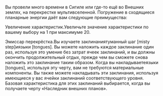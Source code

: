 Вы провели много времени в Сигиле или где-то ещё во Внешних землях, на перекрестке мультивселенной. Погружение в сходящиеся планарные энергии даёт вам следующие преимущества:

Увеличение характеристик.Увеличьте значение характеристики по вашему выбору на 1 при максимуме 20.

Эмиссар перекрёстка.Вы изучаете заклинаниятуманный шаг [misty step]иязыки [tongues]. Вы можете наложить каждое заклинание один раз, используя это умение без затрат ячеек заклинаний, и вы должны окончить продолжительный отдых, прежде чем вы сможете снова наложить это заклинание таким образом. Когда вы накладываетеязыки [tongues], используя эту черту, вам не требуются материальные компоненты. Вы также можете накладывать эти заклинания, используя имеющиеся у вас ячейки заклинаний соответствующего уровня. Базовая характеристика для этих заклинаний выбирается, когда вы получаете черту «Наследник внешних планов».